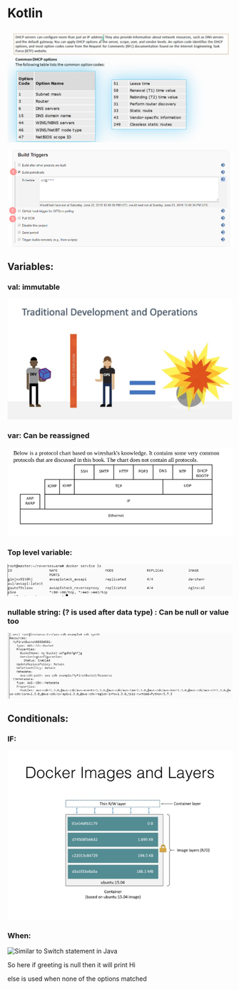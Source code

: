 # Kotlin

![](../.gitbook/assets/image%20%2812%29.png)

![](../.gitbook/assets/image%20%28140%29.png)

## Variables:

### 

### val: immutable

![](../.gitbook/assets/image%20%2831%29.png)

### var: Can be reassigned

![](../.gitbook/assets/image%20%28172%29.png)

### Top level variable:

![](../.gitbook/assets/image%20%2832%29.png)

### nullable string: \(? is used after data type\) : Can be null or value too 

![](../.gitbook/assets/image%20%28120%29.png)

## Conditionals:

### IF:

![](../.gitbook/assets/image%20%282%29.png)

### When:

![Similar to Switch statement in Java](../.gitbook/assets/image%20%28183%29.png)

So here if greeting is null then it will print Hi 

else is used when none of the options matched



